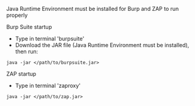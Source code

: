 
Java Runtime Environment must be installed for Burp and ZAP to run properly

Burp Suite startup
- Type in terminal 'burpsuite'
- Download the JAR file (Java Runtime Environment must be installed), then run:
```shell-session
java -jar </path/to/burpsuite.jar>
```

ZAP startup
- Type in terminal 'zaproxy'
```shell-session
java -jar </path/to/zap.jar>
```


